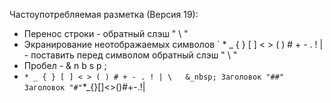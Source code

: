 Частоупотребляемая разметка (Версия 19):
+ Перенос строки - обратный слэш " \\ "
+ Экранирование неотображаемых символов ` * _ { } [ ] < > ( ) # + - . ! | - поставить перед символом обратный слэш " \\ "
+ Пробел - & n b s p ;
+  ` * _ { } [ ] < > ( ) # + - . ! | \  
&_nbsp; Заголовок "##"   
Заголовок "#"
`*_{}[]<>()#+-.!|
